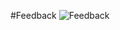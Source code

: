 #Feedback
![Feedback](https://github.com/RoboticRice/CS-M20-Projects/blob/submitted-as-this/TopicF/TopicF-Feedback.jpg)